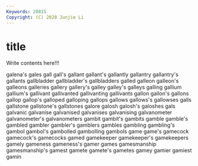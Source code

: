 ```yaml
---
Keywords: 20815
Copyright: (C) 2020 Junjie Li
---
```


# title

Write contents here!!!
 
galena's 
gales 
gall 
gall's 
gallant
gallant's 
gallantly 
gallantry 
gallantry's 
gallants 
gallbladder 
gallbladder's 
gallbladders 
galled 
galleon
galleon's 
galleons 
galleries 
gallery 
gallery's 
galley 
galley's 
galleys 
galling 
gallium
gallium's 
gallivant 
gallivanted 
gallivanting 
gallivants 
gallon 
gallon's 
gallons 
gallop 
gallop's
galloped 
galloping 
gallops 
gallows 
gallows's 
gallowses 
galls 
gallstone 
gallstone's 
gallstones
galore 
galosh 
galosh's 
galoshes 
gals 
galvanic 
galvanise 
galvanised 
galvanises 
galvanising
galvanometer 
galvanometer's 
galvanometers 
gambit 
gambit's 
gambits 
gamble 
gamble's 
gambled 
gambler
gambler's 
gamblers 
gambles 
gambling 
gambling's 
gambol 
gambol's 
gambolled 
gambolling 
gambols
game 
game's 
gamecock 
gamecock's 
gamecocks 
gamed 
gamekeeper 
gamekeeper's 
gamekeepers 
gamely
gameness 
gameness's 
gamer 
games 
gamesmanship 
gamesmanship's 
gamest 
gamete 
gamete's 
gametes
gamey 
gamier 
gamiest 
gamin 
